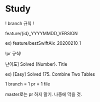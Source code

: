 # Study

! branch 규칙 !


feature/{id}_YYYYMMDD_VERSION


ex) feature/bestSwiftAix_20200210_1



!pr 규칙!


난이도] Solved {Number}. Title


ex) [Easy] Solved 175. Combine Two Tables




1 branch = 1 pr = 1 file

master로는 pr 하지 말기. 나중에 막을 것.
